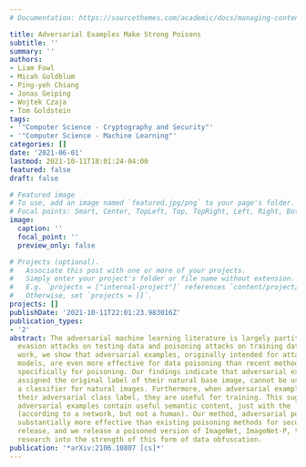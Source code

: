 ```yaml
---
# Documentation: https://sourcethemes.com/academic/docs/managing-content/

title: Adversarial Examples Make Strong Poisons
subtitle: ''
summary: ''
authors:
- Liam Fowl
- Micah Goldblum
- Ping-yeh Chiang
- Jonas Geiping
- Wojtek Czaja
- Tom Goldstein
tags:
- '"Computer Science - Cryptography and Security"'
- '"Computer Science - Machine Learning"'
categories: []
date: '2021-06-01'
lastmod: 2021-10-11T18:01:24-04:00
featured: false
draft: false

# Featured image
# To use, add an image named `featured.jpg/png` to your page's folder.
# Focal points: Smart, Center, TopLeft, Top, TopRight, Left, Right, BottomLeft, Bottom, BottomRight.
image:
  caption: ''
  focal_point: ''
  preview_only: false

# Projects (optional).
#   Associate this post with one or more of your projects.
#   Simply enter your project's folder or file name without extension.
#   E.g. `projects = ["internal-project"]` references `content/project/deep-learning/index.md`.
#   Otherwise, set `projects = []`.
projects: []
publishDate: '2021-10-11T22:01:23.983016Z'
publication_types:
- '2'
abstract: The adversarial machine learning literature is largely partitioned into
  evasion attacks on testing data and poisoning attacks on training data. In this
  work, we show that adversarial examples, originally intended for attacking pre-trained
  models, are even more effective for data poisoning than recent methods designed
  specifically for poisoning. Our findings indicate that adversarial examples, when
  assigned the original label of their natural base image, cannot be used to train
  a classifier for natural images. Furthermore, when adversarial examples are assigned
  their adversarial class label, they are useful for training. This suggests that
  adversarial examples contain useful semantic content, just with the ``wrong'' labels
  (according to a network, but not a human). Our method, adversarial poisoning, is
  substantially more effective than existing poisoning methods for secure dataset
  release, and we release a poisoned version of ImageNet, ImageNet-P, to encourage
  research into the strength of this form of data obfuscation.
publication: '*arXiv:2106.10807 [cs]*'
---
```

